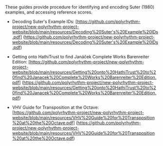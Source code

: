 
These guides provide procedure for identifying and encoding Suter (1980) examples, and accessing reference scores.

* Decoding Suter's Example IDs: [https://github.com/polyrhythm-project/new-polyrhythm-project-website/blob/main/resources/Decoding%20Suter's%20Example%20IDs.pdf] (https://github.com/polyrhythm-project/new-polyrhythm-project-website/blob/main/resources/Decoding%20Suter's%20Example%20IDs.pdf)

* Getting onto HathiTrust to find Janáček Complete Works Barenreiter Edition: [https://github.com/polyrhythm-project/new-polyrhythm-project-website/blob/main/resources/Getting%20onto%20HathiTrust%20to%20find%20Janacek%20Complete%20Works%20Barenreiter%20Edition.pdf] (https://github.com/polyrhythm-project/new-polyrhythm-project-website/blob/main/resources/Getting%20onto%20HathiTrust%20to%20find%20Janacek%20Complete%20Works%20Barenreiter%20Edition.pdf)

* VHV Guide for Transposition at the Octave: [https://github.com/polyrhythm-project/new-polyrhythm-project-website/blob/main/resources/VHV%20Guide%20for%20Transposition%20at%20the%20Octave.pdf] (https://github.com/polyrhythm-project/new-polyrhythm-project-website/blob/main/resources/VHV%20Guide%20for%20Transposition%20at%20the%20Octave.pdf)


